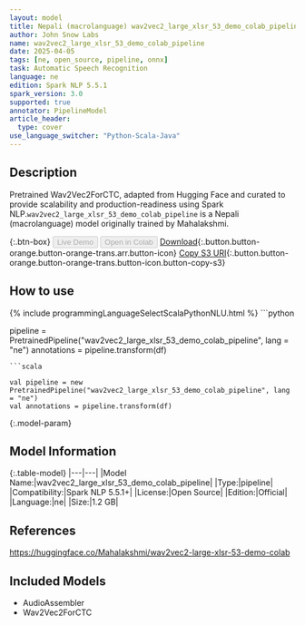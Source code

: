 ```yaml
---
layout: model
title: Nepali (macrolanguage) wav2vec2_large_xlsr_53_demo_colab_pipeline pipeline Wav2Vec2ForCTC from Mahalakshmi
author: John Snow Labs
name: wav2vec2_large_xlsr_53_demo_colab_pipeline
date: 2025-04-05
tags: [ne, open_source, pipeline, onnx]
task: Automatic Speech Recognition
language: ne
edition: Spark NLP 5.5.1
spark_version: 3.0
supported: true
annotator: PipelineModel
article_header:
  type: cover
use_language_switcher: "Python-Scala-Java"
---
```


## Description

Pretrained Wav2Vec2ForCTC, adapted from Hugging Face and curated to provide scalability and production-readiness using Spark NLP.`wav2vec2_large_xlsr_53_demo_colab_pipeline` is a Nepali (macrolanguage) model originally trained by Mahalakshmi.

{:.btn-box}
<button class="button button-orange" disabled>Live Demo</button>
<button class="button button-orange" disabled>Open in Colab</button>
[Download](https://s3.amazonaws.com/auxdata.johnsnowlabs.com/public/models/wav2vec2_large_xlsr_53_demo_colab_pipeline_ne_5.5.1_3.0_1743815929837.zip){:.button.button-orange.button-orange-trans.arr.button-icon}
[Copy S3 URI](s3://auxdata.johnsnowlabs.com/public/models/wav2vec2_large_xlsr_53_demo_colab_pipeline_ne_5.5.1_3.0_1743815929837.zip){:.button.button-orange.button-orange-trans.button-icon.button-copy-s3}

## How to use



<div class="tabs-box" markdown="1">
{% include programmingLanguageSelectScalaPythonNLU.html %}
```python

pipeline = PretrainedPipeline("wav2vec2_large_xlsr_53_demo_colab_pipeline", lang = "ne")
annotations =  pipeline.transform(df)   

```
```scala

val pipeline = new PretrainedPipeline("wav2vec2_large_xlsr_53_demo_colab_pipeline", lang = "ne")
val annotations = pipeline.transform(df)

```
</div>

{:.model-param}
## Model Information

{:.table-model}
|---|---|
|Model Name:|wav2vec2_large_xlsr_53_demo_colab_pipeline|
|Type:|pipeline|
|Compatibility:|Spark NLP 5.5.1+|
|License:|Open Source|
|Edition:|Official|
|Language:|ne|
|Size:|1.2 GB|

## References

https://huggingface.co/Mahalakshmi/wav2vec2-large-xlsr-53-demo-colab

## Included Models

- AudioAssembler
- Wav2Vec2ForCTC